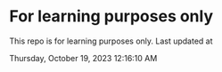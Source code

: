# For learning purposes only
This repo is for learning purposes only.
Last updated at

Thursday, October 19, 2023 12:16:10 AM

